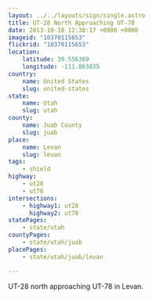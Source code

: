 ```yaml
---
layout: ../../layouts/sign/single.astro
title: UT-28 North Approaching UT-78
date: 2013-10-18 12:38:17 +0000 +0000
imageid: "10370115653"
flickrid: "10370115653"
location:
    latitude: 39.556369
    longitude: -111.863835
country:
    name: United States
    slug: united-states
state:
    name: Utah
    slug: utah
county:
    name: Juab County
    slug: juab
place:
    name: Levan
    slug: levan
tags:
    - shield
highway:
    - ut28
    - ut78
intersections:
    - highway1: ut28
      highway2: ut78
statePages:
    - state/utah
countyPages:
    - state/utah/juab
placePages:
    - state/utah/juab/levan

---
```

UT-28 north approaching UT-78 in Levan.